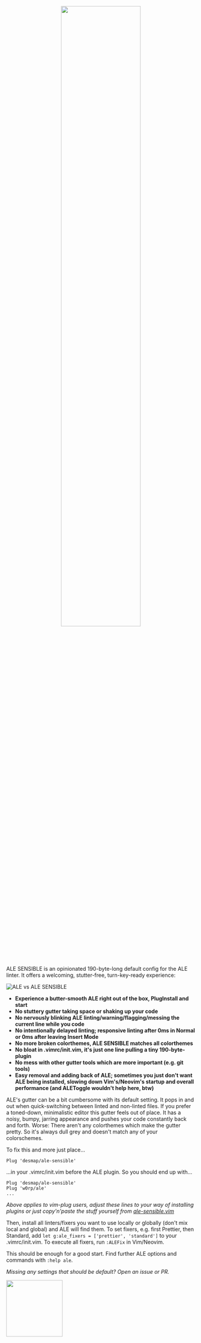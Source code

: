 <p align='center'><img src='https://user-images.githubusercontent.com/43666255/50660194-3c749200-0f9f-11e9-8668-520662ae79d0.png' width='65%'/></p>

ALE SENSIBLE is an opinionated 190-byte-long default config for the ALE linter. It offers a welcoming, stutter-free, turn-key-ready experience:

![ALE vs ALE SENSIBLE](https://user-images.githubusercontent.com/43666255/50661068-3df38980-0fa2-11e9-8a6c-e657232484db.png)

- **Experience a butter-smooth ALE right out of the box, PlugInstall and start** 
- **No stuttery gutter taking space or shaking up your code**
- **No nervously blinking ALE linting/warning/flagging/messing the current line while you code**
- **No intentionally delayed linting; responsive linting after 0ms in Normal or 0ms after leaving Insert Mode** 
- **No more broken colorthemes, ALE SENSIBLE matches all colorthemes**
- **No bloat in .vimrc/init.vim, it's just one line pulling a tiny 190-byte-plugin**
- **No mess with other gutter tools which are more important (e.g. git tools)**
- **Easy removal and adding back of ALE; sometimes you just don't want ALE being installed, slowing down Vim's/Neovim's startup and overall performance (and ALEToggle wouldn't help here, btw)**

ALE's gutter can be a bit cumbersome with its default setting. It pops in and out when quick-switching between linted and non-linted files. If you prefer a toned-down, minimalistic editor this gutter feels out of place. It has a noisy, bumpy, jarring appearance and pushes your code constantly  back and forth. Worse: There aren't any colorthemes which make the gutter pretty. So it's always dull grey and doesn't match any of your colorschemes. 

To fix this and more just place...

```
Plug 'desmap/ale-sensible'
```
...in your .vimrc/init.vim before the ALE plugin. So you should end up with...
```
Plug 'desmap/ale-sensible'
Plug 'w0rp/ale'
...
```
_Above applies to vim-plug users, adjust these lines to your way of installing plugins or just copy'n'paste the stuff yourself from [ale-sensible.vim](https://github.com/desmap/ale-sensible/blob/master/plugin/ale-sensible.vim)_

Then, install all linters/fixers you want to use locally or globally (don't mix local and global) and ALE will find them. To set fixers, e.g. first Prettier, then Standard, add `let g:ale_fixers = ['prettier', 'standard']` to your .vimrc/init.vim. To execute all fixers, run `:ALEFix` in Vim/Neovim.

This should be enough for a good start. Find further ALE options and commands with `:help ale`.

_Missing any settings that should be default? Open an issue or PR._

<img src='https://user-images.githubusercontent.com/43666255/50661376-413b4500-0fa3-11e9-9bd4-7248514f576a.png' width=150/>
